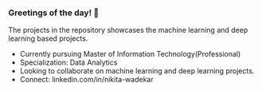 ### Greetings of the day! 👋

The projects in the repository showcases the machine learning and deep learning based projects.

- Currently pursuing Master of Information Technology(Professional)
- Specialization: Data Analytics
- Looking to collaborate on machine learning and deep learning projects.
- Connect: linkedin.com/in/nikita-wadekar
